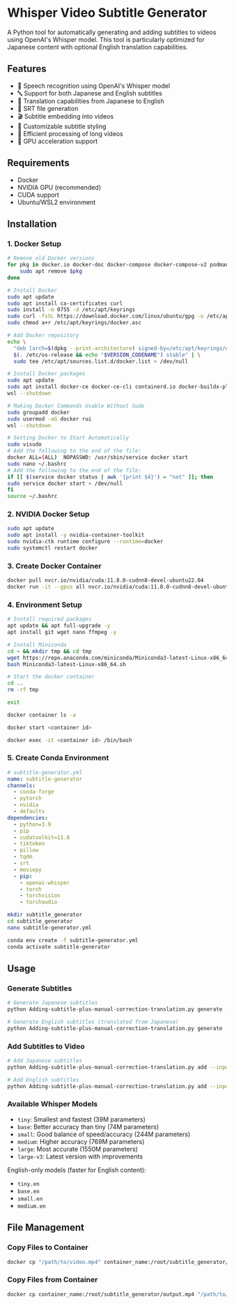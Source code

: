 # Whisper Video Subtitle Generator

A Python tool for automatically generating and adding subtitles to videos using OpenAI's Whisper model. This tool is particularly optimized for Japanese content with optional English translation capabilities.

## Features

- 🎯 Speech recognition using OpenAI's Whisper model
- 🔤 Support for both Japanese and English subtitles
- 🔄 Translation capabilities from Japanese to English
- 📝 SRT file generation
- 🎬 Subtitle embedding into videos
- 🎨 Customizable subtitle styling
- 💪 Efficient processing of long videos
- 🚀 GPU acceleration support

## Requirements

- Docker
- NVIDIA GPU (recommended)
- CUDA support
- Ubuntu/WSL2 environment

## Installation

### 1. Docker Setup

```bash
# Remove old Docker versions
for pkg in docker.io docker-doc docker-compose docker-compose-v2 podman-docker containerd runc; do 
    sudo apt remove $pkg
done

# Install Docker
sudo apt update
sudo apt install ca-certificates curl
sudo install -m 0755 -d /etc/apt/keyrings
sudo curl -fsSL https://download.docker.com/linux/ubuntu/gpg -o /etc/apt/keyrings/docker.asc
sudo chmod a+r /etc/apt/keyrings/docker.asc

# Add Docker repository
echo \
  "deb [arch=$(dpkg --print-architecture) signed-by=/etc/apt/keyrings/docker.asc] https://download.docker.com/linux/ubuntu \
  $(. /etc/os-release && echo "$VERSION_CODENAME") stable" | \
  sudo tee /etc/apt/sources.list.d/docker.list > /dev/null

# Install Docker packages
sudo apt update
sudo apt install docker-ce docker-ce-cli containerd.io docker-buildx-plugin docker-compose-plugin
wsl --shutdown

# Making Docker Commands Usable Without Sudo
sudo groupadd docker
sudo usermod -aG docker rui
wsl --shutdown

# Setting Docker to Start Automatically
sudo visudo
# Add the following to the end of the file:
docker ALL=(ALL)  NOPASSWD: /usr/sbin/service docker start
sudo nano ~/.bashrc
# Add the following to the end of the file:
if [[ $(service docker status | awk '{print $4}') = "not" ]]; then
sudo service docker start > /dev/null
fi
source ~/.bashrc
```

### 2. NVIDIA Docker Setup

```bash
sudo apt update
sudo apt install -y nvidia-container-toolkit
sudo nvidia-ctk runtime configure --runtime=docker
sudo systemctl restart docker
```

### 3. Create Docker Container

```bash
docker pull nvcr.io/nvidia/cuda:11.8.0-cudnn8-devel-ubuntu22.04
docker run -it --gpus all nvcr.io/nvidia/cuda:11.8.0-cudnn8-devel-ubuntu22.04
```

### 4. Environment Setup

```bash
# Install required packages
apt update && apt full-upgrade -y
apt install git wget nano ffmpeg -y

# Install Miniconda
cd ~ && mkdir tmp && cd tmp
wget https://repo.anaconda.com/miniconda/Miniconda3-latest-Linux-x86_64.sh
bash Miniconda3-latest-Linux-x86_64.sh

# Start the docker container
cd ..
rm -rf tmp

exit

docker container ls -a

docker start <container id>

docker exec -it <container id> /bin/bash
```

### 5. Create Conda Environment

```yaml
# subtitle-generator.yml
name: subtitle-generator
channels:
  - conda-forge
  - pytorch
  - nvidia
  - defaults
dependencies:
  - python=3.9
  - pip
  - cudatoolkit=11.8
  - tiktoken
  - pillow
  - tqdm
  - srt
  - moviepy
  - pip:
    - openai-whisper
    - torch
    - torchvision
    - torchaudio
```

```bash
mkdir subtitle_generator
cd subtitle_generator
nano subtitle-generator.yml

conda env create -f subtitle-generator.yml
conda activate subtitle-generator
```

## Usage

### Generate Subtitles

```bash
# Generate Japanese subtitles
python Adding-subtitle-plus-manual-correction-translation.py generate --input video.mp4 --output_srt japanese.srt --model large-v3

# Generate English subtitles (translated from Japanese)
python Adding-subtitle-plus-manual-correction-translation.py generate --input video.mp4 --output_srt english.srt --model large-v3 --translate
```

### Add Subtitles to Video

```bash
# Add Japanese subtitles
python Adding-subtitle-plus-manual-correction-translation.py add --input video.mp4 --output_video video_jp_sub.mp4 --input_srt japanese.srt

# Add English subtitles
python Adding-subtitle-plus-manual-correction-translation.py add --input video.mp4 --output_video video_en_sub.mp4 --input_srt english.srt
```

### Available Whisper Models

- `tiny`: Smallest and fastest (39M parameters)
- `base`: Better accuracy than tiny (74M parameters)
- `small`: Good balance of speed/accuracy (244M parameters)
- `medium`: Higher accuracy (769M parameters)
- `large`: Most accurate (1550M parameters)
- `large-v3`: Latest version with improvements

English-only models (faster for English content):
- `tiny.en`
- `base.en`
- `small.en`
- `medium.en`

## File Management

### Copy Files to Container

```bash
docker cp "/path/to/video.mp4" container_name:/root/subtitle_generator/
```

### Copy Files from Container

```bash
docker cp container_name:/root/subtitle_generator/output.mp4 "/path/to/destination/"
```
